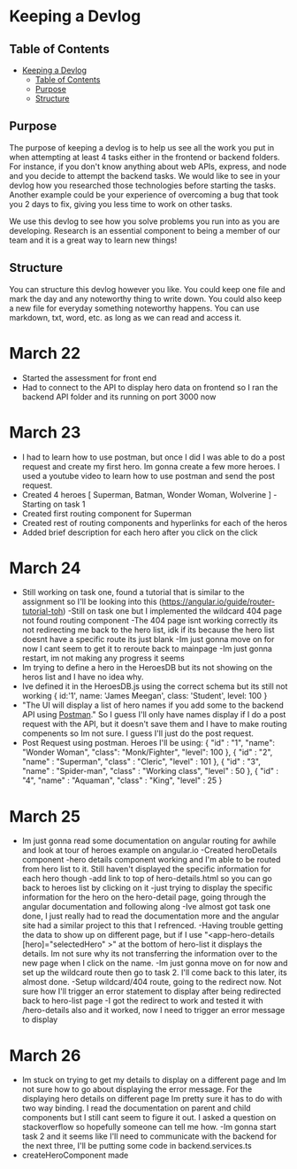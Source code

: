 # Keeping a Devlog

## Table of Contents

- [Keeping a Devlog](#keeping-a-devlog)
  - [Table of Contents](#table-of-contents)
  - [Purpose](#purpose)
  - [Structure](#structure)

## Purpose

The purpose of keeping a devlog is to help us see all the work you put in when attempting at least 4 tasks either in the frontend or backend folders.  For instance, if you don't know anything about web APIs, express, and node and you decide to attempt the backend tasks.  We would like to see in your devlog how you researched those technologies before starting the tasks.  Another example could be your experience of overcoming a bug that took you 2 days to fix, giving you less time to work on other tasks.

We use this devlog to see how you solve problems you run into as you are developing. Research is an essential component to being a member of our team and it is a great way to learn new things! 

## Structure

You can structure this devlog however you like.  You could keep one file and mark the day and any noteworthy thing to write down.  You could also keep a new file for everyday something noteworthy happens.  You can use markdown, txt, word, etc. as long as we can read and access it.

# March 22
- Started the assessment for front end
- Had to connect to the API to display hero data on frontend so I ran the backend API folder and its running on port 3000 now

# March 23
- I had to learn how to use postman, but once I did I was able to do a post request and create my first hero. Im gonna create a few more heroes. I used a youtube video to learn how to use postman and send the post request. 
- Created 4 heroes [ Superman, Batman, Wonder Woman, Wolverine ]
-Starting on task 1 
- Created first routing component for Superman
- Created rest of routing components and hyperlinks for each of the heros
- Added brief description for each hero after you click on the click

# March 24
- Still working on task one, found a tutorial that is similar to the assignment so I'll be looking into this (https://angular.io/guide/router-tutorial-toh)
-Still on task one but I implemented the wildcard 404 page not found routing component
-The 404 page isnt working correctly its not redirecting me back to the hero list, idk
if its because the hero list doesnt have a specific route its just blank
-Im just gonna move on for now I cant seem to get it to reroute back to mainpage
-Im just gonna restart, im not making any progress it seems 
- Im trying to define a hero in the HeroesDB but its not showing on the heros list and I have no idea why.
- Ive defined it in the HeroesDB.js using the correct schema but its still not working 
           {
            id:'1',
            name: 'James Meegan',
            class: 'Student',
            level: 100
           }
- "The UI will display a list of hero names if you add some to the backend API using [Postman](https://www.postman.com/)." So I guess I'll only have names display if I do a post request with the API, but it doesn't save them and I have to make routing compenents so Im not sure. I guess I'll just do the post request. 
- Post Request using postman. Heroes I'll be using: 
{
  "id" : "1",
  "name": "Wonder Woman",
  "class": "Monk/Fighter",
  "level": 100
},
{
    "id" : "2",
    "name" : "Superman",
    "class" : "Cleric",
    "level" : 101
},
{
    "id" : "3",
    "name" : "Spider-man",
    "class" : "Working class",
    "level" : 50
},
{
    "id" : "4",
    "name" : "Aquaman",
    "class" : "King",
    "level" : 25
}
# March 25 
- Im just gonna read some documentation on angular routing for awhile and look at tour of heroes example on angular.io
-Created heroDetails component
-hero details component working and I'm able to be routed from hero list to it. Still haven't displayed the specific information for each hero though
-add link to top of hero-details.html so you can go back to heroes list by clicking on it
-just trying to display the specific information for the hero on the hero-detail page, going through the angular documentation and following along
-Ive almost got task one done, I just really had to read the documentation more and the angular site had a similar project to this that I refrenced. 
-Having trouble getting the data to show up on different page, but if I use "<app-hero-details [hero]="selectedHero" ></app-hero-details>" at the bottom of hero-list it displays the details. Im not sure why its not transferring the information over to the new page when I click on the name.
-Im just gonna move on for now and set up the wildcard route then go to task 2. I'll come back to this later, its almost done. 
-Setup wildcard/404 route, going to the redirect now. Not sure how I'll trigger an error statement to display after being redirected back to hero-list page
-I got the redirect to work and tested it with /hero-details also and it worked, now I need to trigger an error message to display

# March 26
- Im stuck on trying to get my details to display on a different page and Im not sure how to go about displaying the error message. For the displaying hero details on different page Im pretty sure it has to do with two way binding. I read the documentation on parent and child components but I still cant seem to figure it out. I asked a question on stackoverflow so hopefully someone can tell me how. 
-Im gonna start task 2 and it seems like I'll need to communicate with the backend for the next three, I'll be putting some code in backend.services.ts
- createHeroComponent made